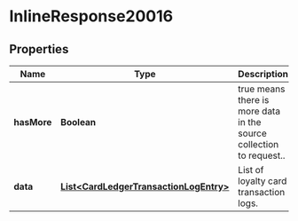 

# InlineResponse20016

## Properties

Name | Type | Description | Notes
------------ | ------------- | ------------- | -------------
**hasMore** | **Boolean** | true means there is more data in the source collection to request.. | 
**data** | [**List&lt;CardLedgerTransactionLogEntry&gt;**](CardLedgerTransactionLogEntry.md) | List of loyalty card transaction logs. | 



